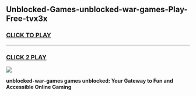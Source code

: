 
## Unblocked-Games-unblocked-war-games-Play-Free-tvx3x
<h3>
<a href="https://premium76.site?title=unblocked-war-games&ref=15A">CLICK TO PLAY</a></h3>
<hr>

<h3>
<a href="https://premium76.site?title=unblocked-war-games&ref=15A">CLICK 2 PLAY</a>
  
</h3>

<a href="https://premium76.site?title=unblocked-war-games&ref=15A"><img src="https://clearcache.store/games.png"></a>


**unblocked-war-games games unblocked: Your Gateway to Fun and Accessible Online Gaming**
